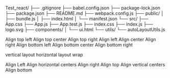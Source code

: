 Test_react/
├── .gitignore
├── babel.config.json
├── package-lock.json
├── package.json
├── README.md
├── webpack.config.js
├── public/
│   ├── bundle.js
│   ├── index.html
│   └── manifest.json
└── src/
    ├── App.css
    ├── App.js
    ├── App.test.js
    ├── index.css
    ├── index.js
    ├── logo.svg
    ├── components/
    │   └── ui.html
    └── utils/
        └── autoLayoutUtils.js


Align top left
Align top center
Align top right
Align left
Align center
Align right
Align bottom left
Align bottom center
Align bottom right

vertical layout
horizontal layout
wrap

Align Left
Align horizontal centers
Align right 
Align top
Align vertical centers
Align bottom

